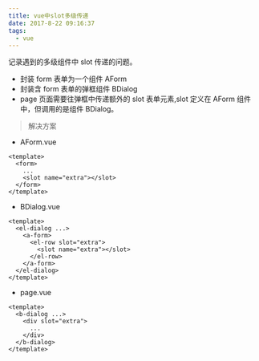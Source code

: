 ```yaml
---
title: vue中slot多级传递
date: 2017-8-22 09:16:37
tags:
  - vue
---
```


记录遇到的多级组件中 slot 传递的问题。

<!--more-->

- 封装 form 表单为一个组件 AForm
- 封装含 form 表单的弹框组件 BDialog
- page 页面需要往弹框中传递额外的 slot 表单元素,slot 定义在 AForm 组件中，但调用的是组件 BDialog。

> 解决方案

- AForm.vue

```
<template>
  <form>
    ...
    <slot name="extra"></slot>
  </form>
</template>
```

- BDialog.vue

```
<template>
  <el-dialog ...>
    <a-form>
      <el-row slot="extra">
        <slot name="extra"></slot>
      </el-row>
    </a-form>
  </el-dialog>
</template>
```

- page.vue

```
<template>
  <b-dialog ...>
    <div slot="extra">
      ...
    </div>
  </b-dialog>
</template>
```
